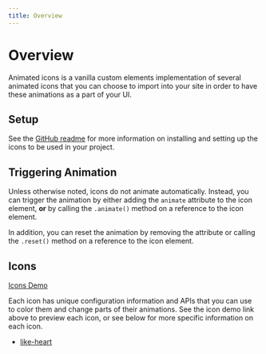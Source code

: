 ```yaml
---
title: Overview
---
```

# Overview

Animated icons is a vanilla custom elements implementation of several animated
icons that you can choose to import into your site in order to have these 
animations as a part of your UI.

## Setup

See the [GitHub readme](https://github.com/aeolingamenfel/animated-icons) for 
more information on installing and setting up the icons to be used in your 
project.

## Triggering Animation

Unless otherwise noted, icons do not animate automatically. Instead, you can 
trigger the animation by either adding the `animate` attribute to the icon 
element, **or** by calling the `.animate()` method on a reference to the icon
element.

In addition, you can reset the animation by removing the attribute or calling
the `.reset()` method on a reference to the icon element.

## Icons

[Icons Demo](/animated-icons/icons)

Each icon has unique configuration information and APIs that you can use to 
color them and change parts of their animations. See the icon demo link above 
to preview each icon, or see below for more specific information on each icon.

  - [like-heart](/animated-icons/icons/like-heart)
